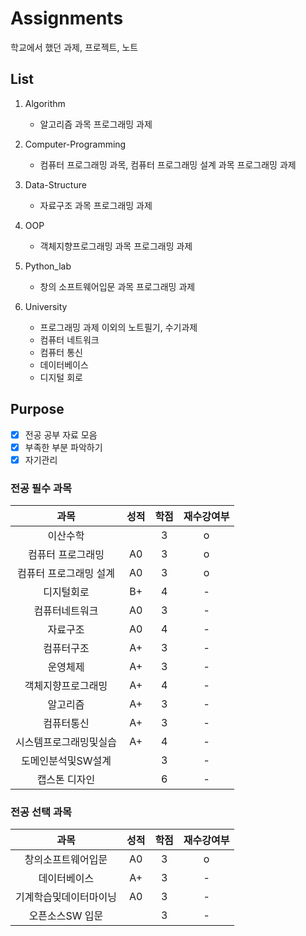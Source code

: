 # Assignments
  
학교에서 했던 과제, 프로젝트, 노트

## List

1. Algorithm
    - 알고리즘 과목 프로그래밍 과제

2. Computer-Programming
    - 컴퓨터 프로그래밍 과목, 컴퓨터 프로그래밍 설계 과목 프로그래밍 과제

3. Data-Structure
    - 자료구조 과목 프로그래밍 과제

4. OOP
    - 객체지향프로그래밍 과목 프로그래밍 과제


5. Python_lab
    - 창의 소프트웨어입문 과목 프로그래밍 과제


6. University
    - 프로그래밍 과제 이외의 노트필기, 수기과제
    - 컴퓨터 네트워크
    - 컴퓨터 통신
    - 데이터베이스
    - 디지털 회로

## Purpose

- [x] 전공 공부 자료 모음
- [x] 부족한 부분 파악하기
- [x] 자기관리

### 전공 필수 과목

<table stype = "border:1px solid green; text-align:center">
  <thead>
    <tr>
      <th style = "text-align:center">과목</th>
      <th style = "text-align:center">성적</th>
      <th style = "text-align:center">학점</th>
      <th style = "text-align:center">재수강여부</th>
    </tr>
  </thead>
  <tbody>
    <tr>
      <td style="text-align:center">이산수학</td>
      <td style="text-align:center"></td>
      <td style="text-align:center">3</td>
      <td style="text-align:center">o</td>
    </tr>
     <tr>
      <td style="text-align:center">컴퓨터 프로그래밍</td>
      <td style="text-align:center">A0</td>
      <td style="text-align:center">3</td>
       <td style="text-align:center">o</td>
    </tr>
     <tr>
      <td style="text-align:center">컴퓨터 프로그래밍 설계</td>
      <td style="text-align:center">A0</td>
      <td style="text-align:center">3</td>
       <td style="text-align:center">o</td>
    </tr>
     <tr>
      <td style="text-align:center">디지털회로</td>
      <td style="text-align:center">B+</td>
      <td style="text-align:center">4</td>
       <td style="text-align:center">-</td>
    </tr>
     <tr>
      <td style ="text-align:center">컴퓨터네트워크</td>
      <td style ="text-align:center">A0</td>
      <td style ="text-align:center">3</td>
       <td style="text-align:center">-</td>
    </tr>
     <tr>
      <td style ="text-align:center">자료구조</td>
      <td style ="text-align:center">A0</td>
      <td style ="text-align:center">4</td>
       <td style="text-align:center">-</td>
    </tr>
     <tr>
      <td style ="text-align : center">컴퓨터구조</td>
      <td style ="text-align : center">A+</td>
      <td style ="text-align : center">3</td>
       <td style="text-align:center">-</td>
    </tr>
     <tr>
      <td style ="text-align:center">운영체제</td>
      <td style ="text-align:center">A+</td>
      <td style ="text-align:center">3</td>
       <td style="text-align:center">-</td>
    </tr>
     <tr>
      <td style ="text-align:center">객체지향프로그래밍</td>
      <td style ="text-align:center">A+</td>
      <td style ="text-align:center">4</td>
       <td style="text-align:center">-</td>
    </tr>
     <tr>
      <td style ="text-align:center">알고리즘</td>
      <td style ="text-align:center">A+</td>
      <td style ="text-align:center">3</td>
       <td style="text-align:center">-</td>
    </tr>
     <tr>
      <td style ="text-align:center">컴퓨터통신</td>
      <td style ="text-align:center">A+</td>
      <td style ="text-align:center">3</td>
       <td style="text-align:center">-</td>
    </tr>
     <tr>
      <td style ="text-align:center">시스템프로그래밍및실습</td>
      <td style ="text-align:center">A+</td>
      <td style ="text-align:center">4</td>
       <td style="text-align:center">-</td>
    </tr>
     <tr>
      <td style ="text-align:center">도메인분석및SW설계</td>
      <td style ="text-align:center"></td>
      <td style ="text-align:center">3</td>
       <td style="text-align:center">-</td>
    </tr>
     <tr>
      <td style ="text-align:center">캡스톤 디자인</td>
      <td style ="text-align:center"></td>
      <td style ="text-align:center">6</td>
       <td style="text-align:center">-</td>
    </tr>
  </tbody>
</table>

### 전공 선택 과목
<table stype = "border:1px solid green; text-align:center">
  <thead>
    <tr>
      <th style = "text-align:center">과목</th>
      <th style = "text-align:center">성적</th>
      <th style = "text-align:center">학점</th>
      <th style = "text-align:center">재수강여부</th>
    </tr>
  </thead>
  <tbody>
    <tr>
      <td style="text-align:center">창의소프트웨어입문</td>
      <td style="text-align:center">A0</td>
      <td style="text-align:center">3</td>
      <td style="text-align:center">o</td>
    </tr>
    <tr>
      <td style="text-align:center">데이터베이스</td>
      <td style="text-align:center">A+</td>
      <td style="text-align:center">3</td>
       <td style="text-align:center">-</td>
    </tr>
    <tr>
      <td style="text-align:center">기계학습및데이터마이닝</td>
      <td style="text-align:center">A0</td>
      <td style="text-align:center">3</td>
       <td style="text-align:center">-</td>
    </tr>
    <tr>
      <td style="text-align:center">오픈소스SW 입문</td>
      <td style="text-align:center"> </td>
      <td style="text-align:center">3</td>
      <td style="text-align:center">-</td>
    </tr>
  </tbody>
</table>
